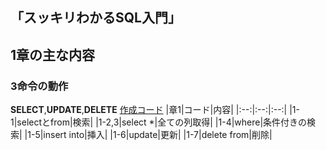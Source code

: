 ## 「スッキリわかるSQL入門」

## 1章の主な内容
### 3命令の動作
**SELECT**,**UPDATE**,**DELETE**
[作成コード]()
|章1|コード|内容|
|:--:|:--:|:--:|
|1-1|selectとfrom|検索|
|1-2,3|select *|全ての列取得|
|1-4|where|条件付きの検索|
|1-5|insert into|挿入|
|1-6|update|更新|
|1-7|delete from|削除|
